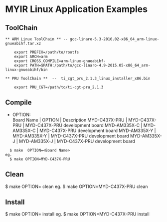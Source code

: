 # MYIR Linux Application Examples

## ToolChain  

	** ARM Linux ToolChain ** -- gcc-linaro-5.3-2016.02-x86_64_arm-linux-gnueabihf.tar.xz  
	
```
	export PREFIX=/path/to/rootfs
	export ARCH=arm
	export CROSS_COMPILE=arm-linux-gnueabihf-
	export PATH=$PATH:/path/to/gcc-linaro-4.9-2015.05-x86_64_arm-linux-gnueabihf/bin  
```  
	 
	** PRU ToolChain **  --  ti_cgt_pru_2.1.3_linux_installer_x86.bin  
```	
	export PRU_CGT=/path/to/ti-cgt-pru_2.1.3
```  

## Compile  
 
  * OPTION:  
	Board Name    |  OPTION       |  Description
	MYD-C437X-PRU | MYD-C437X-PRU |  MYD-C437X-PRU development board
	MYD-AM335X-C  | MYD-AM335X-C  |  MYD-C437X-PRU development board
	MYD-AM335X-Y  | MYD-AM335X-Y  |  MYD-C437X-PRU development board
	MYD-AM335X-J  | MYD-AM335X-J  |  MYD-C437X-PRU development board
	

```  
  $ make  OPTION=<Board Name>
eg.
  $ make OPTION=MYD-C437X-PRU
```  
## Clean

  $ make OPTION=<Board Name> clean
eg.
  $ make OPTION=MYD-C437X-PRU clean

  
## Install  

  $ make OPTION=<Board Name> install
eg.
  $ make OPTION=MYD-C437X-PRU install
	
  


